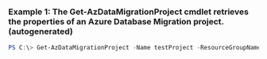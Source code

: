 ### Example 1: The Get-AzDataMigrationProject cmdlet retrieves the properties of an Azure Database Migration project. (autogenerated)
```powershell
PS C:\> Get-AzDataMigrationProject -Name testProject -ResourceGroupName testResourceGroup -ServiceName testService
```

